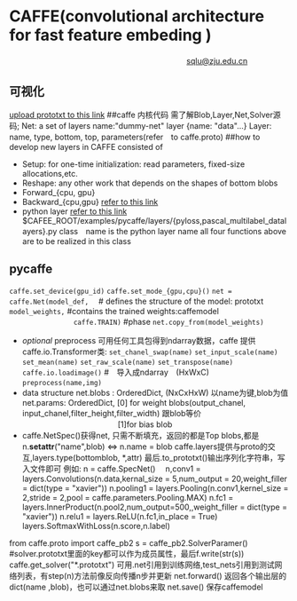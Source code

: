 # CAFFE(convolutional architecture for fast feature embeding )
&nbsp;     　　　　　　　　　　　　　　　　　　　　　　  sqlu@zju.edu.cn

## 可视化
[upload prototxt to this link](http://dgschwend.github.io/nescope/#/editor) 
##caffe 内核代码
需了解Blob,Layer,Net,Solver源码;
Net: a set of layers
name:"dummy-net"
layer {name: "data"...}
Layer: name, type, bottom, top, parameters(refer　to caffe.proto)
##how to develop new layers in CAFFE
consisted of 
- Setup:
for one-time initialization: read parameters, fixed-size allocations,etc.
- Reshape:
any other work that depends on the shapes of bottom blobs
- Forward_{cpu, gpu} 
- Backward_{cpu,gpu}
[refer to this link](http://github.com/BVLC/caffe/wiki/Development) 
- python layer
[refer to this link](http://github.com/NVIDIA/DIGITS/tree/master/examples/python-layer) 
$CAFEE_ROOT/examples/pycaffe/layers/{pyloss,pascal_multilabel_datalayers}.py
class　name is the python layer name
all four functions above are to be realized in this class

## pycaffe
`caffe.set_device(gpu_id)`
`caffe.set_mode_{gpu,cpu}()`
`net = caffe.Net(model_def,`　  # defines the structure of the model: prototxt
&nbsp;　　 　　　　　 　`model_weights,` #contains the trained weights:caffemodel
&nbsp; 　　　　　　　　 `caffe.TRAIN)` #phase
`net.copy_from(model_weights)`
- *optional* preprocess  可用任何工具包得到ndarray数据，caffe 提供caffe.io.Transformer类:
`set_chanel_swap(name)`
`set_input_scale(name)`
`set_mean(name)`
`set_raw_scale(name)`
`set_transpose(name)`
`caffe.io.loadimage()` #　导入成ndarray　(HxWxC)
`preprocess(name,img)`
- data structure
net.blobs : OrderedDict, (NxCxHxW) 以name为键,blob为值
net.params: OrderedDict, [0] for weight blobs(output_chanel, input_chanel,filter_height,filter_width) 跟blob等价
&nbsp; 　　　　    　　　　　　　　[1]for bias blob
- caffe.NetSpec()获得net, 只需不断填充，返回的都是Top blobs,都是n.__setattr__("name",blob) <=> n.name = blob
caffe.layers提供与proto的交互,layers.type(bottomblob, *,attr)
最后.to_prototxt()输出序列化字符串，写入文件即可
例如:
n = caffe.SpecNet()　 
n,conv1 = layers.Convolutions(n.data,kernal_size = 5,num_output = 20,weight_filler = dict(type = "xavier"))
n.pooling1 = layers.Pooling(n.conv1,kernel_size = 2,stride = 2,pool = caffe.parameters.Pooling.MAX)
n.fc1 = layers.InnerProduct(n.pool2,num_output=500,,weight_filler = dict(type = "xavier"))
n.relu1 = layers.ReLU(n.fc1,in_place = True)
layers.SoftmaxWithLoss(n.score,n.label)

from caffe.proto import caffe_pb2
s = caffe_pb2.SolverParamer() #solver.prototxt里面的key都可以作为成员属性，最后f.write(str(s))
caffe.get_solver("*.prototxt")
可用.net引用到训练网络,test_nets引用到测试网络列表，有step(n)方法前像反向传播n步并更新
net.forward() 返回各个输出层的dict(name ,blob)，也可以通过net.blobs来取
net.save() 保存caffemodel

